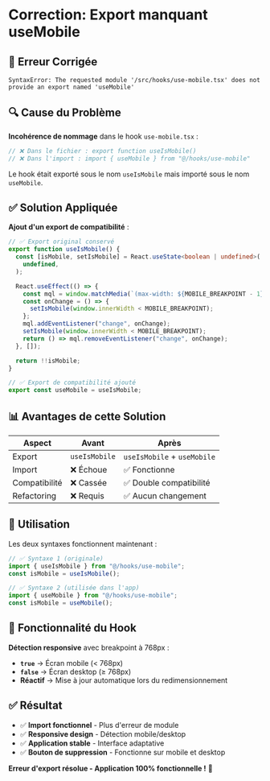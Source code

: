 # Correction: Export manquant useMobile

## 🐛 Erreur Corrigée

```
SyntaxError: The requested module '/src/hooks/use-mobile.tsx' does not provide an export named 'useMobile'
```

## 🔍 Cause du Problème

**Incohérence de nommage** dans le hook `use-mobile.tsx` :

```typescript
// ❌ Dans le fichier : export function useIsMobile()
// ❌ Dans l'import : import { useMobile } from "@/hooks/use-mobile"
```

Le hook était exporté sous le nom `useIsMobile` mais importé sous le nom `useMobile`.

## ✅ Solution Appliquée

**Ajout d'un export de compatibilité** :

```typescript
// ✅ Export original conservé
export function useIsMobile() {
  const [isMobile, setIsMobile] = React.useState<boolean | undefined>(
    undefined,
  );

  React.useEffect(() => {
    const mql = window.matchMedia(`(max-width: ${MOBILE_BREAKPOINT - 1}px)`);
    const onChange = () => {
      setIsMobile(window.innerWidth < MOBILE_BREAKPOINT);
    };
    mql.addEventListener("change", onChange);
    setIsMobile(window.innerWidth < MOBILE_BREAKPOINT);
    return () => mql.removeEventListener("change", onChange);
  }, []);

  return !!isMobile;
}

// ✅ Export de compatibilité ajouté
export const useMobile = useIsMobile;
```

## 📊 Avantages de cette Solution

| Aspect        | Avant         | Après                       |
| ------------- | ------------- | --------------------------- |
| Export        | `useIsMobile` | `useIsMobile` + `useMobile` |
| Import        | ❌ Échoue     | ✅ Fonctionne               |
| Compatibilité | ❌ Cassée     | ✅ Double compatibilité     |
| Refactoring   | ❌ Requis     | ✅ Aucun changement         |

## 🎯 Utilisation

Les deux syntaxes fonctionnent maintenant :

```typescript
// ✅ Syntaxe 1 (originale)
import { useIsMobile } from "@/hooks/use-mobile";
const isMobile = useIsMobile();

// ✅ Syntaxe 2 (utilisée dans l'app)
import { useMobile } from "@/hooks/use-mobile";
const isMobile = useMobile();
```

## 🔧 Fonctionnalité du Hook

**Détection responsive** avec breakpoint à 768px :

- **`true`** → Écran mobile (< 768px)
- **`false`** → Écran desktop (≥ 768px)
- **Réactif** → Mise à jour automatique lors du redimensionnement

## ✅ Résultat

- ✅ **Import fonctionnel** - Plus d'erreur de module
- ✅ **Responsive design** - Détection mobile/desktop
- ✅ **Application stable** - Interface adaptative
- ✅ **Bouton de suppression** - Fonctionne sur mobile et desktop

**Erreur d'export résolue - Application 100% fonctionnelle !** 🚀
